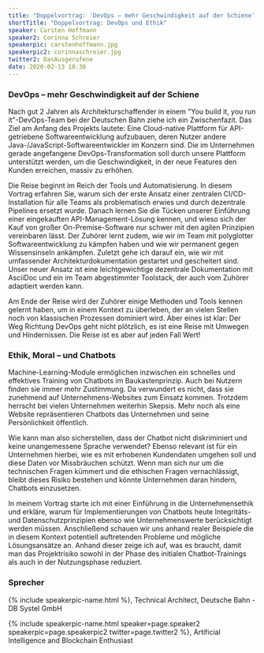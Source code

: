 ```yaml
---
title: "Doppelvortrag: 'DevOps – mehr Geschwindigkeit auf der Schiene' und 'Ethik, Moral – und Chatbots'"
shortTitle: "Doppelvortrag: DevOps und Ethik"
speaker: Carsten Hoffmann
speaker2: Corinna Schreier
speakerpic: carstenhoffmann.jpg
speakerpic2: corinnaschreier.jpg
twitter2: DasAusgerufene
date: 2020-02-13 18:30
---
```


### DevOps – mehr Geschwindigkeit auf der Schiene

Nach gut 2 Jahren als Architekturschaffender in einem "You build it, you run it"-DevOps-Team bei der Deutschen Bahn ziehe ich ein Zwischenfazit. Das Ziel am Anfang des Projekts lautete: Eine Cloud-native Plattform für API-getriebene Softwareentwicklung aufzubauen, deren Nutzer andere Java-/JavaScript-Softwareentwickler im Konzern sind. Die im Unternehmen gerade angefangene DevOps-Transformation soll durch unsere Plattform unterstützt werden, um die Geschwindigkeit, in der neue Features den Kunden erreichen, massiv zu erhöhen.

Die Reise beginnt im Reich der Tools und Automatisierung. In diesem Vortrag erfahren Sie, warum sich der erste Ansatz einer zentralen CI/CD-Installation für alle Teams als problematisch erwies und durch dezentrale Pipelines ersetzt wurde. Danach lernen Sie die Tücken unserer Einführung einer eingekauften API-Management-Lösung kennen, und wieso sich der Kauf von großer On-Premise-Software nur schwer mit den agilen Prinzipien vereinbaren lässt. Der Zuhörer lernt zudem, wie wir im Team mit polyglotter Softwareentwicklung zu kämpfen haben und wie wir permanent gegen Wissensinseln ankämpfen. Zuletzt gehe ich darauf ein, wie wir mit umfassender Architekturdokumentation gestartet und gescheitert sind. Unser neuer Ansatz ist eine leichtgewichtige dezentrale Dokumentation mit AsciiDoc und ein im Team abgestimmter Toolstack, der auch vom Zuhörer adaptiert werden kann.

Am Ende der Reise wird der Zuhörer einige Methoden und Tools kennen gelernt haben, um in einem Kontext zu überleben, der an vielen Stellen noch von klassischen Prozessen dominiert wird. Aber eines ist klar: Der Weg Richtung DevOps geht nicht plötzlich, es ist eine Reise mit Umwegen und Hindernissen. Die Reise ist es aber auf jeden Fall Wert!

### Ethik, Moral – und Chatbots

Machine-Learning-Module ermöglichen inzwischen ein schnelles und effektives Training von Chatbots im Baukastenprinzip. Auch bei Nutzern finden sie immer mehr Zustimmung. Da verwundert es nicht, dass sie zunehmend auf Unternehmens-Websites zum Einsatz kommen. Trotzdem herrscht bei vielen Unternehmen weiterhin Skepsis. Mehr noch als eine Website repräsentieren Chatbots das Unternehmen und seine Persönlichkeit öffentlich.

Wie kann man also sicherstellen, dass der Chatbot nicht diskriminiert und keine unangemessene Sprache verwendet? Ebenso relevant ist für ein Unternehmen hierbei, wie es mit erhobenen Kundendaten umgehen soll und diese Daten vor Missbräuchen schützt. Wenn man sich nur um die technischen Fragen kümmert und die ethischen Fragen vernachlässigt, bleibt dieses Risiko bestehen und könnte Unternehmen daran hindern, Chatbots einzusetzen.

In meinem Vortrag starte ich mit einer Einführung in die Unternehmensethik und erkläre, warum für Implementierungen von Chatbots heute Integritäts- und Datenschutzprinzipien ebenso wie Unternehmenswerte berücksichtigt werden müssen. Anschließend schauen wir uns anhand realer Beispiele die in diesem Kontext potentiell auftretenden Probleme und mögliche Lösungsansätze an. Anhand dieser zeige ich auf, was es braucht, damit man das Projektrisiko sowohl in der Phase des initialen Chatbot-Trainings als auch in der Nutzungsphase reduziert.
	
### Sprecher

{% include speakerpic-name.html %}, Technical Architect, Deutsche Bahn - DB Systel GmbH

{% include speakerpic-name.html speaker=page.speaker2 speakerpic=page.speakerpic2 twitter=page.twitter2 %}, Artificial Intelligence and Blockchain Enthusiast